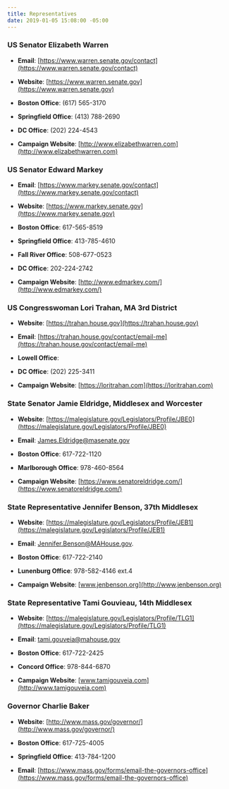 ```yaml
---
title: Representatives
date: 2019-01-05 15:08:00 -05:00
---
```


### US Senator Elizabeth Warren

* **Email**:  [https://www.warren.senate.gov/contact](https://www.warren.senate.gov/contact)

* **Website**: [https://www.warren.senate.gov](https://www.warren.senate.gov)

* **Boston Office**: (617) 565-3170

* **Springfield Office**: (413) 788-2690

* **DC Office**: (202) 224-4543

* **Campaign Website**: [http://www.elizabethwarren.com](http://www.elizabethwarren.com)

### US Senator Edward Markey

* **Email**: [https://www.markey.senate.gov/contact](https://www.markey.senate.gov/contact)

* **Website**: [https://www.markey.senate.gov](https://www.markey.senate.gov)

* **Boston Office**: 617-565-8519

* **Springfield Office**: 413-785-4610

* **Fall River Office**: 508-677-0523

* **DC Office**: 202-224-2742

* **Campaign Website**: [http://www.edmarkey.com/](http://www.edmarkey.com/)  

### US Congresswoman Lori Trahan, MA 3rd District

* **Website**: [https://trahan.house.gov](https://trahan.house.gov)

* **Email**: [https://trahan.house.gov/contact/email-me](https://trahan.house.gov/contact/email-me)

* **Lowell Office**:

* **DC Office**: (202) 225-3411

* **Campaign Website**: [https://loritrahan.com](https://loritrahan.com)  

### State Senator Jamie Eldridge, Middlesex and Worcester

* **Website**: [https://malegislature.gov/Legislators/Profile/JBE0](https://malegislature.gov/Legislators/Profile/JBE0)

* **Email**: James.Eldridge@masenate.gov

* **Boston Office**: 617-722-1120

* **Marlborough Office**: 978-460-8564

* **Campaign Website**: [https://www.senatoreldridge.com/](https://www.senatoreldridge.com/)

### State Representative Jennifer Benson, 37th Middlesex

* **Website**: [https://malegislature.gov/Legislators/Profile/JEB1](https://malegislature.gov/Legislators/Profile/JEB1)

* **Email**: Jennifer.Benson@MAHouse.gov.

* **Boston Office**: 617-722-2140

* **Lunenburg Office**: 978-582-4146 ext.4

* **Campaign Website**: [www.jenbenson.org](http://www.jenbenson.org)  

### State Representative Tami Gouvieau, 14th Middlesex

* **Website**: [https://malegislature.gov/Legislators/Profile/TLG1](https://malegislature.gov/Legislators/Profile/TLG1)

* **Email**: tami.gouveia@mahouse.gov

* **Boston Office**: 617-722-2425

* **Concord Office**: 978-844-6870

* **Campaign Website**: [www.tamigouveia.com](http://www.tamigouveia.com)

### Governor Charlie Baker

* **Website**: [http://www.mass.gov/governor/](http://www.mass.gov/governor/)

* **Boston Office**: 617-725-4005

* **Springfield Office**: 413-784-1200

* **Email**:  [https://www.mass.gov/forms/email-the-governors-office](https://www.mass.gov/forms/email-the-governors-office)